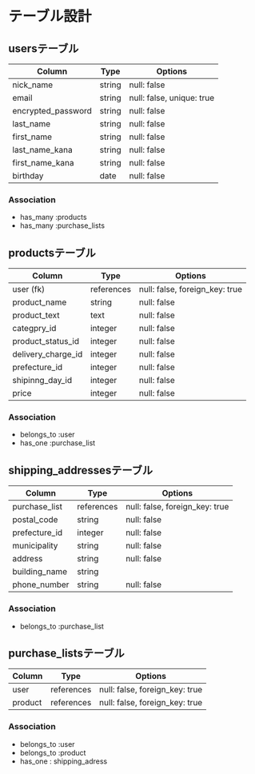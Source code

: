 # テーブル設計

## usersテーブル

| Column            | Type   | Options                   |
|-------------------|--------|---------------------------|
|nick_name          | string | null: false               |
|email              | string | null: false, unique: true |
|encrypted_password | string | null: false               |
|last_name          | string | null: false               |
|first_name         | string | null: false               |
|last_name_kana     | string | null: false               |
|first_name_kana    | string | null: false               |
|birthday           | date   | null: false               |

### Association

<!-- - has_many :comments (追加実装時使用のため)-->
- has_many :products
- has_many :purchase_lists

## productsテーブル

| Column            | Type       | Options                       |
|-------------------|------------|-------------------------------|
|user (fk)          | references | null: false, foreign_key: true|
|product_name       | string     | null: false                   |
|product_text       | text       | null: false                   |
|categpry_id        | integer    | null: false                   |
|product_status_id  | integer    | null: false                   |
|delivery_charge_id | integer    | null: false                   |
|prefecture_id      | integer    | null: false                   |
|shipinng_day_id    | integer    | null: false                   |
|price              | integer    | null: false                   |

### Association

- belongs_to :user
- has_one :purchase_list
<!-- - has_many :comments (追加実装時使用のため) -->

## shipping_addressesテーブル

| Column            | Type       | Options                       |
|-------------------|------------|-------------------------------|
|purchase_list      | references | null: false, foreign_key: true|
|postal_code        | string     | null: false                   |
|prefecture_id      | integer    | null: false                   |
|municipality       | string     | null: false                   |
|address            | string     | null: false                   |
|building_name      | string     |                               |
|phone_number       | string     | null: false                   |

### Association

- belongs_to :purchase_list

## purchase_listsテーブル

| Column   | Type       | Options                       |
|----------|------------|-------------------------------|
|user      |references  |null: false, foreign_key: true |
|product   |references  |null: false, foreign_key: true |

### Association

- belongs_to :user
- belongs_to :product
- has_one : shipping_adress

<!-- ## commentsテーブル

| Column   | Type       | Options                       |
|----------|------------|-------------------------------|
|user      |references  |null: false, foreign_key: true |
|product   |references  |null: false, foreign_key: true |
|text      |text        |null: false                    |

### Association

- belongs_to :user
- belongs_to :product  (追加実装時使用のため)-->